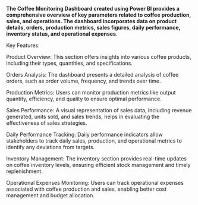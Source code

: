 **The Coffee Monitoring Dashboard created using Power BI provides a comprehensive overview of key parameters related to coffee production, sales, and operations. The dashboard incorporates data on product details, orders, production metrics, sales figures, daily performance, inventory status, and operational expenses**.

Key Features:

Product Overview: This section offers insights into various coffee products, including their types, quantities, and specifications.

Orders Analysis: The dashboard presents a detailed analysis of coffee orders, such as order volume, frequency, and trends over time.

Production Metrics: Users can monitor production metrics like output quantity, efficiency, and quality to ensure optimal performance.

Sales Performance: A visual representation of sales data, including revenue generated, units sold, and sales trends, helps in evaluating the effectiveness of sales strategies.

Daily Performance Tracking: Daily performance indicators allow stakeholders to track daily sales, production, and operational metrics to identify any deviations from targets.

Inventory Management: The inventory section provides real-time updates on coffee inventory levels, ensuring efficient stock management and timely replenishment.

Operational Expenses Monitoring: Users can track operational expenses associated with coffee production and sales, enabling better cost management and budget allocation.
